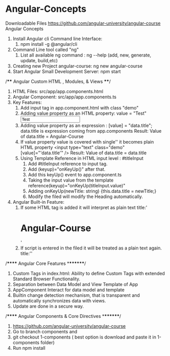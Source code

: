 # Angular-Concepts

Downloadable Files
https://github.com/angular-university/angular-course
Angular Concepts

1. Install Angular cli Command line Interface:
   1. npm install -g @angular/cli
2. Command Line tool called "ng"
   1. List all available ng command : ng --help (add, new, generate, update, build,etc)
3. Creating new Project angular-course: ng new angular-course
4. Start Angular Small Development Server: npm start

/**\*\*** Angular Custom HTML , Modules, & Views **\*\***/

1. HTML Files: src/app/app.components.html
2. Angular Component: src/app/app.components.ts
3. Key Features:
   1. Add input tag in app.component.html with class "demo"
   2. Adding value property as an HTML property: value = "Test"
      <input type="text" class="demo" value="Test"/>
   3. Adding value property as an expression : [value] = "data.title";
      data.title is expression coming from app.components
      Result: Value of data.title = Angular-Course
   4. If value property value is covered with single'' it becomes plain HTML property
      <input type="text" class="demo" [value]="'data.title'" />
      Result: Value of data.title = data.title
   5. Using Template Reference in HTML input level : #titleInput
      1. Add #titleInput reference to input tag.
      2. Add (keyup)="onKeyUp()" after that.
      3. Add this keyUp() event to app.component.ts
      4. Taking the input value from the template reference(keyup)="onKeyUp(titleInput.value)"
      5. Adding onKeyUp(newTitle: string) {this.data.title = newTitle;}
      6. Modify the filed will modify the Heading automatically.
4. Angular Built-in Feature:
   1. If some HTML tag is added it will interpret as plain text
      title:'<h1>Angular-Course</h1>'
   2. If script is entered in the filed it will be treated as a plain text again.
      title:'<script>alert("Alert")</script>'

/**\*\*\*\*** Angular Core Features \***\*\*\*\*\*\***/

1. Custom Tags in index.html: <body> <app-root></app-root></body>
   Ability to define Custom Tags with extended Standard Browser Functionality.
2. Separation between Data Model and View Template of App
3. AppComponent Interact for data model and template
4. Builtin change detection mechanism, that is transparent and automatically synchronizes data with views.
5. Update are done in a secure way.

/**\*\*\*\*** Angular Components & Core Directives \***\*\*\*\*\*\***/

1. https://github.com/angular-university/angular-course
2. Go to branch components and
3. git checkout 1-components ( best option is download and paste it in 1-components folder)
4. Run npm install
